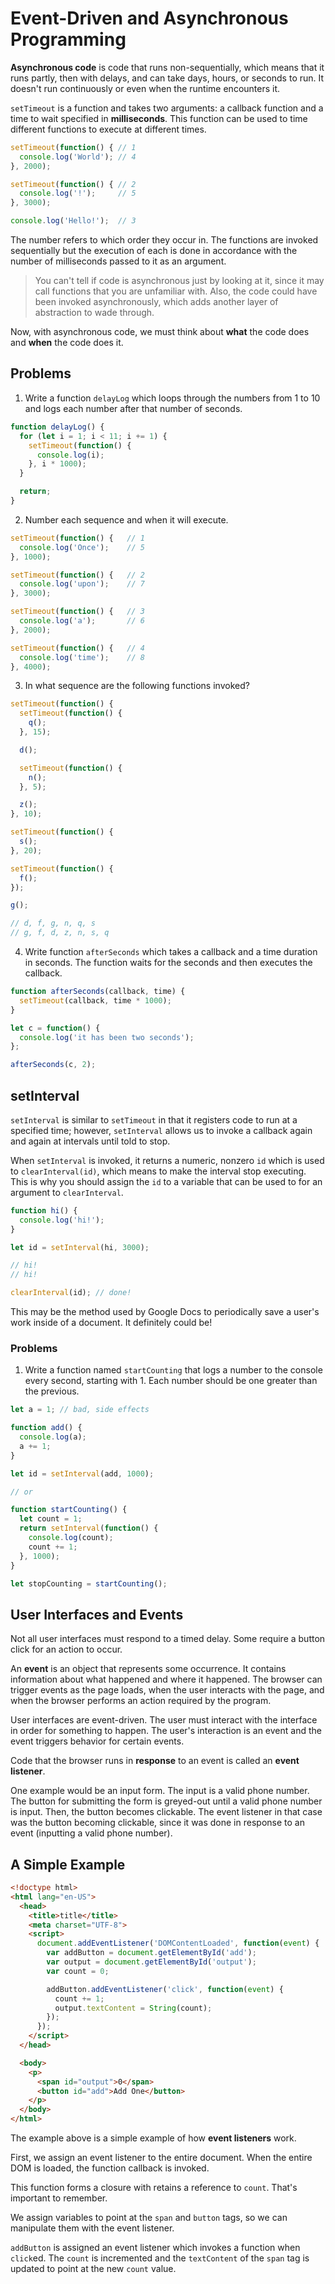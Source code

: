# Event-Driven and Asynchronous Programming

**Asynchronous code** is code that runs non-sequentially, which means that it runs partly, then with delays, and can take days, hours, or seconds to run. It doesn't run continuously or even when the runtime encounters it.

`setTimeout` is a function and takes two arguments: a callback function and a time to wait specified in **milliseconds**. This function can be used to time different functions to execute at different times.

```js
setTimeout(function() { // 1
  console.log('World'); // 4
}, 2000);

setTimeout(function() { // 2
  console.log('!');     // 5
}, 3000);

console.log('Hello!');  // 3
```
The number refers to which order they occur in. The functions are invoked sequentially but the execution of each is done in accordance with the number of milliseconds passed to it as an argument.

> You can't tell if code is asynchronous just by looking at it, since it may call functions that you are unfamiliar with. Also, the code could have been invoked asynchronously, which adds another layer of abstraction to wade through.

Now, with asynchronous code, we must think about **what** the code does and **when** the code does it.

## Problems

1. Write a function `delayLog` which loops through the numbers from 1 to 10 and logs each number after that number of seconds.

```js
function delayLog() {
  for (let i = 1; i < 11; i += 1) {
    setTimeout(function() {
      console.log(i);
    }, i * 1000);
  }

  return;
}
```

2. Number each sequence and when it will execute.

```js
setTimeout(function() {   // 1
  console.log('Once');    // 5
}, 1000);

setTimeout(function() {   // 2
  console.log('upon');    // 7
}, 3000);

setTimeout(function() {   // 3
  console.log('a');       // 6
}, 2000);

setTimeout(function() {   // 4
  console.log('time');    // 8
}, 4000);
```

3. In what sequence are the following functions invoked?

```js
setTimeout(function() {     
  setTimeout(function() {
    q();
  }, 15);

  d();

  setTimeout(function() {
    n();
  }, 5);

  z();
}, 10);

setTimeout(function() {
  s();
}, 20);

setTimeout(function() {
  f();
});

g();

// d, f, g, n, q, s
// g, f, d, z, n, s, q
```

4. Write function `afterSeconds` which takes a callback and a time duration in seconds. The function waits for the seconds and then executes the callback.

```js
function afterSeconds(callback, time) {
  setTimeout(callback, time * 1000);
}

let c = function() {
  console.log('it has been two seconds');
};

afterSeconds(c, 2);
```

## setInterval

`setInterval` is similar to `setTimeout` in that it registers code to run at a specified time; however, `setInterval` allows us to invoke a callback again and again at intervals until told to stop.

When `setInterval` is invoked, it returns a numeric, nonzero `id` which is used to `clearInterval(id)`, which means to make the interval stop executing. This is why you should assign the `id` to a variable that can be used to for an argument to `clearInterval`.

```js
function hi() {
  console.log('hi!');
}

let id = setInterval(hi, 3000);

// hi!
// hi!

clearInterval(id); // done!
```
This may be the method used by Google Docs to periodically save a user's work inside of a document. It definitely could be!

### Problems

1. Write a function named `startCounting` that logs a number to the console every second, starting with 1. Each number should be one greater than the previous.

```js
let a = 1; // bad, side effects

function add() {
  console.log(a);
  a += 1;
}

let id = setInterval(add, 1000);

// or

function startCounting() {
  let count = 1;
  return setInterval(function() {
    console.log(count);
    count += 1;
  }, 1000);
}

let stopCounting = startCounting();
```
## User Interfaces and Events

Not all user interfaces must respond to a timed delay. Some require a button click for an action to occur.

An **event** is an object that represents some occurrence. It contains information about what happened and where it happened. The browser can trigger events as the page loads, when the user interacts with the page, and when the browser performs an action required by the program.

User interfaces are event-driven. The user must interact with the interface in order for something to happen. The user's interaction is an event and the event triggers behavior for certain events.

Code that the browser runs in **response** to an event is called an **event listener**.

One example would be an input form. The input is a valid phone number. The button for submitting the form is greyed-out until a valid phone number is input. Then, the button becomes clickable. The event listener in that case was the button becoming clickable, since it was done in response to an event (inputting a valid phone number).

## A Simple Example

```html
<!doctype html>
<html lang="en-US">
  <head>
    <title>title</title>
    <meta charset="UTF-8">
    <script>
      document.addEventListener('DOMContentLoaded', function(event) {
        var addButton = document.getElementById('add');
        var output = document.getElementById('output');
        var count = 0;

        addButton.addEventListener('click', function(event) {
          count += 1;
          output.textContent = String(count);
        });
      });
    </script>
  </head>

  <body>
    <p>
      <span id="output">0</span>
      <button id="add">Add One</button>
    </p>
  </body>
</html>
```
The example above is a simple example of how **event listeners** work.

First, we assign an event listener to the entire document. When the entire DOM is loaded, the function callback is invoked.

This function forms a closure with retains a reference to `count`. That's important to remember.

We assign variables to point at the `span` and `button` tags, so we can manipulate them with the event listener.

`addButton` is assigned an event listener which invokes a function when `click`ed. The `count` is incremented and the `textContent` of the `span` tag is updated to point at the new `count` value.